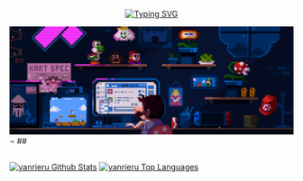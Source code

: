 <div align="center">

<a href="https://git.io/typing-svg"><img src="https://readme-typing-svg.herokuapp.com?font=Martian+Mono&size=20&pause=1000&color=F7F7F7&center=true&vCenter=true&width=435&lines=Hello+World%2C+I'm+Iyan👋;A+Begginer+Frontend+Developer;Nice+to+Meet+You+" alt="Typing SVG" /></a>

<img src="assets/typing.gif" alt="typing">

</div>
¬
##

<!-- <div>
  <a href="https://instagram.com/rafaballerini" target="_blank"><img src="https://img.shields.io/badge/-Instagram-%23E4405F?style=for-the-badge&logo=instagram&logoColor=white" target="_blank"><a>
 <a href="https://discord.gg/wagxzStdcR" target="_blank"><img src="https://img.shields.io/badge/Discord-7289DA?style=for-the-badge&logo=discord&logoColor=white" target="_blank"></a> 
  <a href = "mailto:contatorafaballerini@gmail.com"><img src="https://img.shields.io/badge/-Gmail-%23333?style=for-the-badge&logo=gmail&logoColor=white" target="_blank"></a>
  <a href="https://www.linkedin.com/in/rafaella-ballerini-45875016a" target="_blank"><img src="https://img.shields.io/badge/-LinkedIn-%230077B5?style=for-the-badge&logo=linkedin&logoColor=white" target="_blank"></a> 
</div> -->

##

<a> 
  <a href="https://github.com/yanrieru"><img alt="yanrieru Github Stats" src="https://denvercoder1-github-readme-stats.vercel.app/api?username=yanrieru&show_icons=true&count_private=true&theme=react&border_color=7F3FBF&bg_color=0D1117&title_color=F85D7F&icon_color=F8D866" height="192px" width="49.5%"/></a>
  <a href="https://github.com/yanrieru"><img alt="yanrieru Top Languages" src="https://denvercoder1-github-readme-stats.vercel.app/api/top-langs/?username=yanrieru&langs_count=8&layout=compact&theme=react&border_color=7F3FBF&bg_color=0D1117&title_color=F85D7F&icon_color=F8D866" height="192px" width="49.5%"/></a>
  <br/>
</a>

